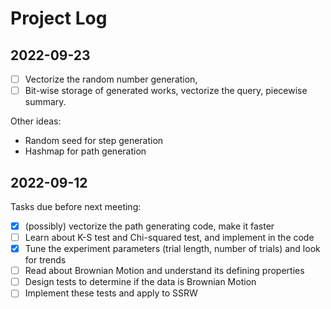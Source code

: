 # Project Log

## 2022-09-23

- [ ] Vectorize the random number generation,
- [ ] Bit-wise storage of generated works, vectorize the query, piecewise summary.

Other ideas:
- Random seed for step generation
- Hashmap for path generation


## 2022-09-12

Tasks due before next meeting:

- [x] (possibly) vectorize the path generating code, make it faster
- [ ] Learn about K-S test and Chi-squared test, and implement in the code
- [x] Tune the experiment parameters (trial length, number of trials) and look for trends
- [ ] Read about Brownian Motion and understand its defining properties
- [ ] Design tests to determine if the data is Brownian Motion
- [ ] Implement these tests and apply to SSRW
